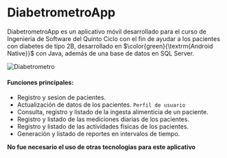 # DiabetrometroApp
DiabetrometroApp es un aplicativo móvil desarrollado para el curso de Ingenieria de Software del Quinto Ciclo con el fin de ayudar a los pacientes con diabetes de tipo 2B, desarrollado en $\color{green}{\textrm{Android Native}}$ con Java, además de una base de datos en SQL Server.

![Diabetrometro](https://user-images.githubusercontent.com/103982003/211166033-624a0bdb-af96-42ca-96cc-62e602239b55.png)

#### Funciones principales:
- Registro y sesion de pacientes. 
- Actualización de datos de los pacientes. `Perfil de usuario`
- Consulta, registro y listado de la ingesta alimenticia de un paciente.
- Registro y listado de las mediciones diarias de los pacientes.
- Registro y listado de las actividades fisicas de los pacientes.
- Generación y listado de reportes en intervalos de tiempo.

__No fue necesario el uso de otras tecnologias para este aplicativo__
